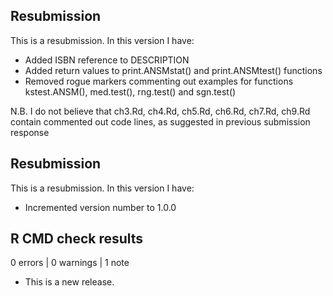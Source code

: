 ## Resubmission
This is a resubmission. In this version I have:

* Added ISBN reference to DESCRIPTION
* Added return values to print.ANSMstat() and print.ANSMtest() functions
* Removed rogue markers commenting out examples for functions kstest.ANSM(), med.test(), rng.test() and sgn.test()

N.B. I do not believe that ch3.Rd, ch4.Rd, ch5.Rd, ch6.Rd, ch7.Rd, ch9.Rd contain commented out code lines, as suggested in previous submission response

## Resubmission
This is a resubmission. In this version I have:

* Incremented version number to 1.0.0

## R CMD check results

0 errors | 0 warnings | 1 note

* This is a new release.
